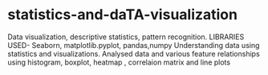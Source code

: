 # statistics-and-daTA-visualization
Data visualization, descriptive statistics, pattern recognition.
LIBRARIES USED-  Seaborn, matplotlib.pyplot, pandas,numpy
Understanding data using statistics and visualizations.
Analysed data and various feature relationships using histogram, boxplot, heatmap , correlaion matrix and line plots

